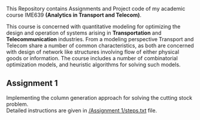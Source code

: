 This Repository contains Assignments and Project code of my academic course IME639 **(Analytics in Transport and Telecom)**.

This course is concerned with quantitative modeling for optimizing the design and operation of
systems arising in **Transportation** and **Telecommunication** industries. From a modeling
perspective Transport and Telecom share a number of common characteristics, as both are
concerned with design of network like structures involving flow of either physical goods or
information. The course includes a number of combinatorial optimization models, and heuristic
algorithms for solving such models.

## Assignment 1
Implementing the column generation approach for solving the cutting stock problem.<br>
Detailed instructions are given in [/Assignment 1/steps.txt](https://github.com/Nzarite/Analytics-in-Transport-and-Telecom/blob/1fd742fe3baa99561fe1b9f1846b03f01932e138/Assignment%201/steps.txt) file.
